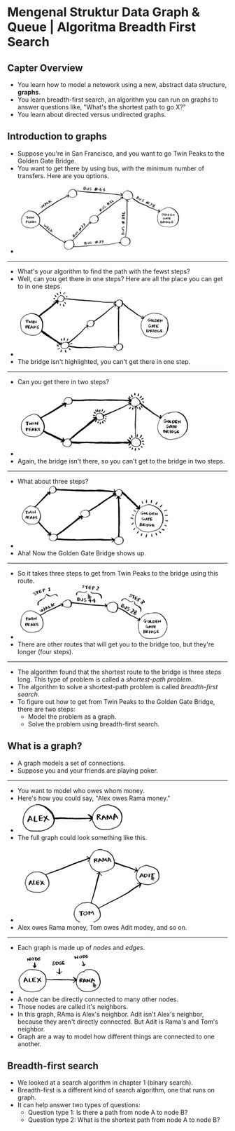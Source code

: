 # Mengenal Struktur Data Graph & Queue | Algoritma Breadth First Search

## Capter Overview

- You learn how to model a netowork using a new, abstract data structure, **graphs**.
- You learn breadth-first search, an algorithm you can run on graphs to answer questions like, "What's the shortest path to go X?"
- You learn about directed versus undirected graphs.

## Introduction to graphs

- Suppose you're in San Francisco, and you want to go Twin Peaks to the Golden Gate Bridge.
- You want to get there by using bus, with the minimum number of transfers. Here are you options.
- ![Introduction](img/introduction-1.png)

---

- What's your algorithm to find the path with the fewst steps?
- Well, can you get there in one steps? Here are all the place you can get to in one steps.
- ![Introduction](img/introduction-2.png)
- The bridge isn't highlighted, you can't get there in one step.

---

- Can you get there in two steps?
- ![Introduction](img/introduction-3.png)
- Again, the bridge isn't there, so you can't get to the bridge in two steps.

---

- What about three steps?
- ![Introduction](img/introduction-4.png)
- Aha! Now the Golden Gate Bridge shows up.

---

- So it takes three steps to get from Twin Peaks to the bridge using this route.
- ![Introduction](img/introduction-5.png)
- There are other routes that will get you to the bridge too, but they're longer (four steps).

---

- The algorithm found that the shortest route to the bridge is three steps long. This type of problem is called a *shortest-path problem*.
- The algorithm to solve a shortest-path problem is called *breadth-first search*.
- To figure out how to get from Twin Peaks to the Golden Gate Bridge, there are two steps:
  * Model the problem as a graph.
  * Solve the problem using breadth-first search.

## What is a graph?

- A graph models a set of connections.
- Suppose you and your friends are playing poker.

---

- You want to model who owes whom money.
- Here's  how you could say, "Alex owes Rama money."
- ![What is a graph](img/graph-1.png)
- The full graph could look something like this.
- ![What is a graph](img/graph-2.png)
- Alex owes Rama money, Tom owes Adit modey, and so on.

---

- Each graph is made up of *nodes* and *edges*.
- ![What is a graph](img/graph-3.png)
- A node can be directly connected to many other nodes.
- Those nodes are called it's neighbors.
- In this graph, RAma is Alex's neighbor. Adit isn't Alex's neighbor, because they aren't directly connected. But Adit is Rama's and Tom's neighbor.
- Graph are a way to model how different things are connected to one another.

## Breadth-first search

- We looked at a search algorithm in chapter 1 (binary search).
- Breadth-first is a different kind of search algorithm, one that runs on graph.
- It can help answer two types of questions:
  * Question type 1: Is there a path from node A to node B?
  * Question type 2: What is the shortest path from node A to node B?

































